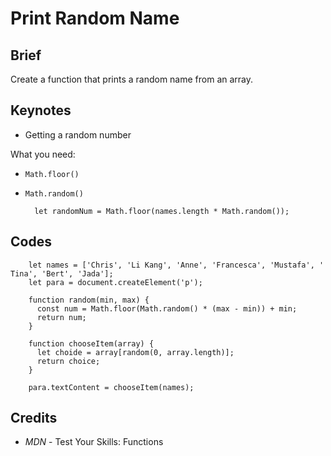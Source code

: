 # Print Random Name

## Brief

Create a function that prints a random name from an array.

## Keynotes

* Getting a random number

What you need:

- `Math.floor()`

- `Math.random()`

        let randomNum = Math.floor(names.length * Math.random());

## Codes

        let names = ['Chris', 'Li Kang', 'Anne', 'Francesca', 'Mustafa', ' Tina', 'Bert', 'Jada'];
        let para = document.createElement('p');

        function random(min, max) {
          const num = Math.floor(Math.random() * (max - min)) + min;
          return num;
        }

        function chooseItem(array) {
          let choide = array[random(0, array.length)];
          return choice;
        }

        para.textContent = chooseItem(names);

## Credits

- _MDN_ - Test Your Skills: Functions
